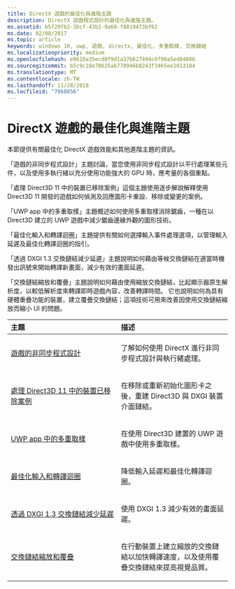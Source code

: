 ```yaml
---
title: DirectX 遊戲的最佳化與進階主題
description: DirectX 遊戲程式設計的最佳化與進階主題。
ms.assetid: b5f29fb2-3bcf-43b2-9a68-f8819473bf62
ms.date: 02/08/2017
ms.topic: article
keywords: windows 10, uwp, 遊戲, directx, 最佳化, 多重取樣, 交換鏈結
ms.localizationpriority: medium
ms.openlocfilehash: e9618a35ecd8f9d1a37b627494c0f00a5ed84806
ms.sourcegitcommit: b5c9c18e70625ab770946b8243f3465ee1013184
ms.translationtype: MT
ms.contentlocale: zh-TW
ms.lasthandoff: 11/28/2018
ms.locfileid: "7968856"
---
```

# <a name="optimization-and-advanced-topics-for-directx-games"></a>DirectX 遊戲的最佳化與進階主題

本節提供有關最佳化 DirectX 遊戲效能和其他進階主題的資訊。

「遊戲的非同步程式設計」主題討論，當您使用非同步程式設計以平行處理某些元件，以及使用多執行緒以充分使用功能強大的 GPU 時，應考量的各個重點。

「處理 Direct3D 11 中的裝置已移除案例」這個主題使用逐步解說解釋使用 Direct3D 11 開發的遊戲如何偵測及回應圖形卡重設、移除或變更的案例。

「UWP app 中的多重取樣」主題概述如何使用多重取樣消除鋸齒，一種在以 Direct3D 建立的 UWP 遊戲中減少鋸齒邊緣外觀的圖形技術。

「最佳化輸入和轉譯迴圈」主題提供有關如何選擇輸入事件處理選項，以管理輸入延遲及最佳化轉譯迴圈的指引。

「透過 DXGI 1.3 交換鏈結減少延遲」主題說明如何藉由等候交換鏈結在適當時機發出訊號來開始轉譯新畫面，減少有效的畫面延遲。

「交換鏈結縮放和覆疊」主題說明如何藉由使用縮放交換鏈結，比起顯示器原生解析度，以較低解析度來轉譯即時遊戲內容，改善轉譯時間。 它也說明如何為具有硬體重疊功能的裝置，建立覆疊交換鏈結；這項技術可用來改善因使用交換鏈結縮放而縮小 UI 的問題。

<table>
<colgroup>
<col width="50%" />
<col width="50%" />
</colgroup>
<thead>
<tr class="header">
<th align="left">主題</th>
<th align="left">描述</th>
</tr>
</thead>
<tbody>
<tr class="odd">
<td align="left"><p><a href="asynchronous-programming-directx-and-cpp.md">遊戲的非同步程式設計</a></p></td>
<td align="left"><p>了解如何使用 DirectX 進行非同步程式設計與執行緒處理。</p></td>
</tr>
<tr class="even">
<td align="left"><p><a href="handling-device-lost-scenarios.md">處理 Direct3D 11 中的裝置已移除案例</a></p></td>
<td align="left"><p>在移除或重新初始化圖形卡之後，重建 Direct3D 與 DXGI 裝置介面鏈結。</p></td>
</tr>
<tr class="odd">
<td align="left"><p><a href="multisampling--multi-sample-anti-aliasing--in-windows-store-apps.md">UWP app 中的多重取樣</a></p></td>
<td align="left"><p>在使用 Direct3D 建置的 UWP 遊戲中使用多重取樣。</p></td>
</tr>
<tr class="even">
<td align="left"><p><a href="optimize-performance-for-windows-store-direct3d-11-apps-with-coredispatcher.md">最佳化輸入和轉譯迴圈</a></p></td>
<td align="left"><p>降低輸入延遲和最佳化轉譯迴圈。</p></td>
</tr>
<tr class="odd">
<td align="left"><p><a href="reduce-latency-with-dxgi-1-3-swap-chains.md">透過 DXGI 1.3 交換鏈結減少延遲</a></p></td>
<td align="left"><p>使用 DXGI 1.3 減少有效的畫面延遲。</p></td>
</tr>
<tr class="even">
<td align="left"><p><a href="multisampling--scaling--and-overlay-swap-chains.md">交換鏈結縮放和覆疊</a></p></td>
<td align="left"><p>在行動裝置上建立縮放的交換鏈結以加快轉譯速度，以及使用覆疊交換鏈結來提高視覺品質。</p></td>
</tr>
</tbody>
</table>